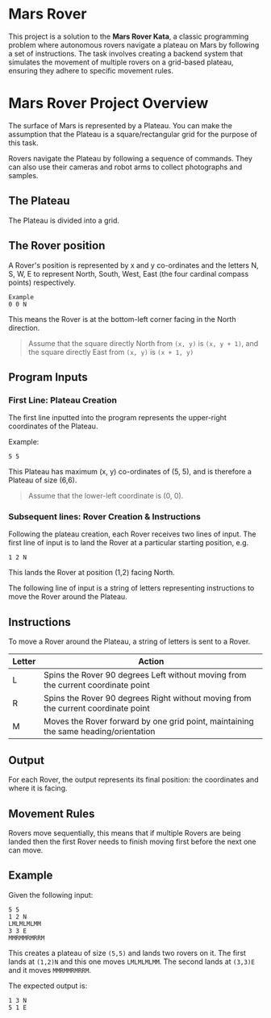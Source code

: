 # Mars Rover 

This project is a solution to the **Mars Rover Kata**, a classic programming problem where autonomous rovers navigate a plateau on Mars by following a set of instructions. The task involves creating a backend system that simulates the movement of multiple rovers on a grid-based plateau, ensuring they adhere to specific movement rules.

# Mars Rover Project Overview

The surface of Mars is represented by a Plateau. You can make the assumption that the Plateau is a square/rectangular grid for the purpose of this task.

Rovers navigate the Plateau by following a sequence of commands. They can also use their cameras and robot arms to collect photographs and samples.

## The Plateau

The Plateau is divided into a grid.

## The Rover position

A Rover's position is represented by x and y co-ordinates and the letters N, S, W, E to represent North, South, West, East (the four cardinal compass points) respectively.

```
Example
0 0 N
```

This means the Rover is at the bottom-left corner facing in the North direction.

> Assume that the square directly North from `(x, y)` is `(x, y + 1)`, and the square directly East from `(x, y)` is `(x + 1, y)`

## Program Inputs

### First Line: Plateau Creation

The first line inputted into the program represents the upper-right coordinates of the Plateau.

Example:

```
5 5
```

This Plateau has maximum (x, y) co-ordinates of (5, 5), and is therefore a Plateau of size (6,6).

> Assume that the lower-left coordinate is (0, 0).

### Subsequent lines: Rover Creation & Instructions

Following the plateau creation, each Rover receives two lines of input. The first line of input is to land the Rover at a particular starting position, e.g.

```
1 2 N
```

This lands the Rover at position (1,2) facing North.

The following line of input is a string of letters representing instructions to move the Rover around the Plateau.

## Instructions

To move a Rover around the Plateau, a string of letters is sent to a Rover.

| Letter | Action                                                                              |
| ------ | ----------------------------------------------------------------------------------- |
| L      | Spins the Rover 90 degrees Left without moving from the current coordinate point    |
| R      | Spins the Rover 90 degrees Right without moving from the current coordinate point   |
| M      | Moves the Rover forward by one grid point, maintaining the same heading/orientation |

## Output

For each Rover, the output represents its final position: the coordinates and where it is facing.

## Movement Rules

Rovers move sequentially, this means that if multiple Rovers are being landed then the first Rover needs to finish moving first before the next one can move.

## Example

Given the following input:

```
5 5
1 2 N
LMLMLMLMM
3 3 E
MMRMMRMRRM
```

This creates a plateau of size `(5,5)` and lands two rovers on it. The first lands at `(1,2)N` and this one moves `LMLMLMLMM`. The second lands at `(3,3)E` and it moves `MMRMMRMRRM`.

The expected output is:

```
1 3 N
5 1 E
```
